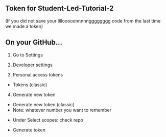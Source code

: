 ## Token for Student-Led-Tutorial-2
(If you did not save your llllooooonnnnngggggggg code from the last time we made a token)

## On your GitHub...
1. Go to Settings
  
2.  Developer settings

 3. Personal access tokens 
  - Tokens (classic)

4. Generate new token
  - Generate new token (classic)
  - Note: whatever number you want to remember
  * Under Select scopes: check repo
  - Generate token

